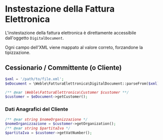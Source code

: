 # Instestazione della Fattura Elettronica

L'instestazione della fattura elettronica è direttamente accessibile dall'oggetto `DigitalDocument`.

Ogni campo dell'XML viene mappato al valore correto, forzandone la tipizzazione.

## Cessionario / Committente (o Cliente)
``` php
$xml = '/path/to/file.xml';
$eDocument = \Weble\FatturaElettronica\DigitalDocument::parseFrom($xml);

/** @var \Weble\FatturaElettronica\Customer $customer **/
$customer = $eDocument->getCustomer();
``` 

### Dati Anagrafici del Cliente
```php
/** @var string $nomeOrganizzazione */
$nomeOrganizzazione = $customer->getOrganization();
/** @var string $partitaIva */
$partitaIva = $customer->getVatNumber();

```
 
